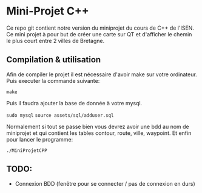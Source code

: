 # Mini-Projet C++

Ce repo git contient notre version du miniprojet du cours de C++ de l'ISEN.
Ce mini projet à pour but de créer une carte sur QT et d'afficher le chemin le plus court entre 2 villes de Bretagne.

## Compilation & utilisation

Afin de compiler le projet il est nécessaire d'avoir make sur votre ordinateur.  
Puis executer la commande suivante:  
  
`make`  
  
Puis il faudra ajouter la base de donnée à votre mysql.

`sudo mysql`
`source assets/sql/adduser.sql`

Normalement si tout se passe bien vous devrez avoir une bdd au nom de miniprojet et qui contient les tables contour, route, ville, waypoint.
Et enfin pour lancer le programme:  
  
`./MiniProjetCPP`  

## TODO:
- Connexion BDD (fenêtre pour se connecter / pas de connexion en durs)
